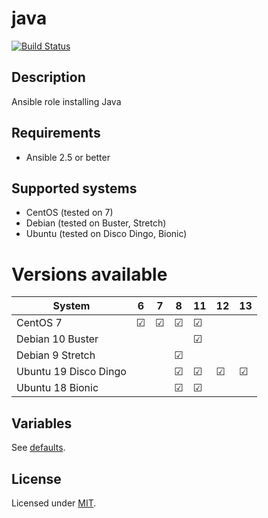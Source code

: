 # java

[![Build Status](https://travis-ci.org/krzysztof-magosa/ansible-role-java.svg?branch=master)](https://travis-ci.org/krzysztof-magosa/ansible-role-java)

## Description
Ansible role installing Java

## Requirements
* Ansible 2.5 or better

## Supported systems
* CentOS (tested on 7)
* Debian (tested on Buster, Stretch)
* Ubuntu (tested on Disco Dingo, Bionic)

# Versions available
|System                  | 6| 7| 8|11|12|13|
|------------------------|--|--|--|--|--|--|
|CentOS 7                |☑ |☑ |☑ |☑ |  |  |
|Debian 10 Buster        |  |  |  |☑ |  |  |
|Debian 9 Stretch        |  |  |☑ |  |  |  |
|Ubuntu 19 Disco Dingo   |  |  |☑ |☑ |☑ |☑ |
|Ubuntu 18 Bionic        |  |  |☑ |☑ |  |  |

## Variables
See [defaults](defaults/main.yml).

## License
Licensed under [MIT](LICENSE.txt).
